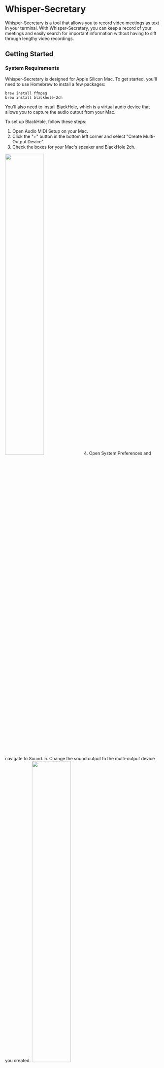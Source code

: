 <!-- # Whisper-Secretary
Whisper is your secretary. You can record video meeting as text in your terminal.

Whisper: https://github.com/openai/whisper 

## Preparement

### System preparement -->
<!-- This repository is for Apple Silicon Mac. Use brew to install some packages. Setting below must be done to get speaker's output as mike's input in your Mac.

```brew install ffmpeg```

```brew install blackhole-2ch```

BlackHole: https://github.com/ExistentialAudio/BlackHole 

Then you should set Audio Midi Setting of your Mac.

<img src="img/audio_midi.png" width="50%">

Push + button (lower left) and add select "Create Multi-Output Device"

Check the check boxes of Mac's speaker and BlackHole 2ch

Then move to Sound setting from System Preference and change sound output into multi output device you made.

<img src="img/sound_set.png" width="50%">

### Python preparement
Use Python 3.10.

```brew install portaudio```

```pip install -r requirements.txt``` 

## Run!

```python main.py```

Your terminal becomes your secretary :)

When stopping, please push ```control+C```

 -->





# Whisper-Secretary
Whisper-Secretary is a tool that allows you to record video meetings as text in your terminal. With Whisper-Secretary, you can keep a record of your meetings and easily search for important information without having to sift through lengthy video recordings.

## Getting Started
### System Requirements
Whisper-Secretary is designed for Apple Silicon Mac. To get started, you'll need to use Homebrew to install a few packages:

```
brew install ffmpeg
brew install blackhole-2ch
```

You'll also need to install BlackHole, which is a virtual audio device that allows you to capture the audio output from your Mac.

To set up BlackHole, follow these steps:

1. Open Audio MIDI Setup on your Mac.
2. Click the "+" button in the bottom left corner and select "Create Multi-Output Device".
3. Check the boxes for your Mac's speaker and BlackHole 2ch.
<img src="img/audio_midi.png" width="50%">
4. Open System Preferences and navigate to Sound.
5. Change the sound output to the multi-output device you created.
<img src="img/sound_set.png" width="50%">



### Python Requirements
Whisper-Secretary requires Python 3.10. To install the necessary Python packages, run the following command:

```
brew install portaudio
pip install -r requirements.txt
```

## Usage
To use Whisper-Secretary, run the following command:

```
python main.py
```

This will start recording your meeting and transcribing it to text in your terminal. To stop recording, press ```Ctrl + C```.

## Conclusion
With Whisper-Secretary, you can keep a record of your meetings and easily search for important information without having to sift through lengthy video recordings. We hope you find this tool useful! If you have any questions or feedback, please don't hesitate to reach out.